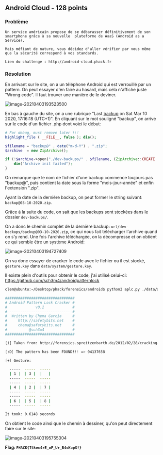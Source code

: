 ## Android Cloud - 128 points

### Problème

```
Un service américain propose de se débarasser définitivement de son smartphone grâce à sa nouvelle  plateforme de AaaS (Android as a Service).

Mais méfiant de nature, vous décidez d'aller vérifier par vous même que la sécurité correspond à vos standards.

Lien du challenge : http://android-cloud.phack.fr 
```

### Résolution

En arrivant sur le site, on a un téléphone Android qui est verrouillé par un pattern. On peut essayer d'en faire au hasard, mais cela n'affiche juste "Wrong code". Il faut trouver une manière de le deviner.

![image-20210403193523500](C:\Users\cleme\AppData\Roaming\Typora\typora-user-images\image-20210403193523500.png)

En bas à gauche du site, on a une rubrique "Last <u>backup</u> on Sat Mar 10 2020, 17:16:18 (UTC+1)". En cliquant sur le mot souligné "backup", on arrive sur le code d'un fichier .php dont voici le début:

```php
# For debug, must remove later !!!
highlight_file ( __FILE__, false ); die();

$filename = "backup@" . date("m-d-Y") . ".zip";
$archive  = new ZipArchive();

if (!$archive->open("./dev-backups/" . $filename, (ZipArchive::CREATE | ZipArchive::OVERWRITE))) {
    die("Archive init failed");
}
```

On remarque que le nom de fichier d'une backup commence toujours pas "backup@", puis contient la date sous la forme "mois-jour-année" et enfin l'extension ".zip".

Ayant la date de la dernière backup, on peut former le string suivant: `backup@03-10-2020.zip`.

Grâce à la suite du code, on sait que les backups sont stockées dans le dossier `dev-backups/`.

On a donc le chemin complet de la dernière backup: `url/dev-backups/backup@03-10-2020.zip`, ce qui nous fait télécharger l'archive quand on s'y rend. Une fois l'archive téléchargée, on la décompresse et on obtient ce qui semble être un système Android:

![image-20210403194727409](C:\Users\cleme\AppData\Roaming\Typora\typora-user-images\image-20210403194727409.png)

On va donc essayer de cracker le code avec le fichier ou il est stocké, ``gesture.key`` dans ``data/system/gesture.key``.

Il existe plein d'outils pour obtenir le code, j'ai utilisé celui-ci: https://github.com/sch3m4/androidpatternlock

```sh
clem@ubuntu:~/Desktop/phack/forensics/android$ python2 aplc.py ./data/system/gesture.key 

################################
# Android Pattern Lock Cracker #
#             v0.2             #
# ---------------------------- #
#  Written by Chema Garcia     #
#     http://safetybits.net    #
#     chema@safetybits.net     #
#          @sch3m4             #
################################

[i] Taken from: http://forensics.spreitzenbarth.de/2012/02/28/cracking-the-pattern-lock-on-android/

[:D] The pattern has been FOUND!!! => 04137658

[+] Gesture:

  -----  -----  -----
  | 1 |  | 3 |  |   |  
  -----  -----  -----
  -----  -----  -----
  | 4 |  | 2 |  | 7 |  
  -----  -----  -----
  -----  -----  -----
  | 6 |  | 5 |  | 8 |  
  -----  -----  -----

It took: 0.6148 seconds
```

On obtient le code ainsi que le chemin à dessiner, qu'on peut directement faire sur le site:

![image-20210403195755304](C:\Users\cleme\AppData\Roaming\Typora\typora-user-images\image-20210403195755304.png)

**Flag: ``PHACK{T4kec4rE_oF_Ur_B4cKupS!}``**
